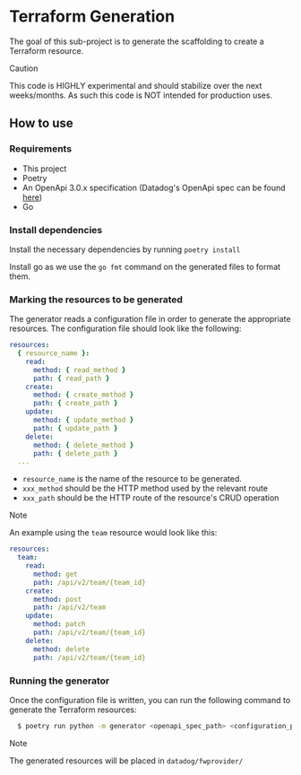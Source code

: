 # Terraform Generation

The goal of this sub-project is to generate the scaffolding to create a Terraform resource.

> [!CAUTION]
> This code is HIGHLY experimental and should stabilize over the next weeks/months. As such this code is NOT intended for production uses.

## How to use

### Requirements

- This project
- Poetry
- An OpenApi 3.0.x specification (Datadog's OpenApi spec can be found [here](https://github.com/DataDog/datadog-api-client-go/tree/master/.generator/schemas))
- Go

### Install dependencies

Install the necessary dependencies by running `poetry install`

Install go as we use the `go fmt` command on the generated files to format them.

### Marking the resources to be generated

The generator reads a configuration file in order to generate the appropriate resources.
The configuration file should look like the following:

```yaml
resources:
  { resource_name }:
    read:
      method: { read_method }
      path: { read_path }
    create:
      method: { create_method }
      path: { create_path }
    update:
      method: { update_method }
      path: { update_path }
    delete:
      method: { delete_method }
      path: { delete_path }
  ...
```

- `resource_name` is the name of the resource to be generated.
- `xxx_method` should be the HTTP method used by the relevant route
- `xxx_path` should be the HTTP route of the resource's CRUD operation

> [!NOTE]
> An example using the `team` resource would look like this:
>
> ```yaml
> resources:
>   team:
>     read:
>       method: get
>       path: /api/v2/team/{team_id}
>     create:
>       method: post
>       path: /api/v2/team
>     update:
>       method: patch
>       path: /api/v2/team/{team_id}
>     delete:
>       method: delete
>       path: /api/v2/team/{team_id}
> ```

### Running the generator

Once the configuration file is written, you can run the following command to generate the Terraform resources:

```sh
  $ poetry run python -m generator <openapi_spec_path> <configuration_path>
```

> [!NOTE]
> The generated resources will be placed in `datadog/fwprovider/`
